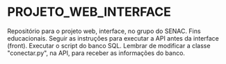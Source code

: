 # PROJETO_WEB_INTERFACE
Repositório para o projeto web, interface, no grupo do SENAC. Fins educacionais.
Seguir as instruções para executar a API antes da interface (front).
Executar o script do banco SQL. Lembrar de modificar a classe "conectar.py", na API,
para receber as informações do banco.
